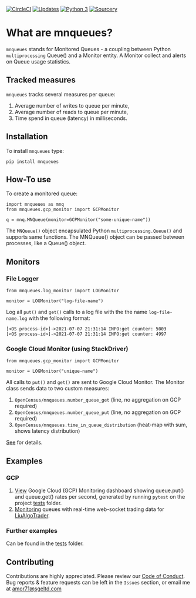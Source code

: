 [![CircleCI](https://circleci.com/gh/amor71/mnqueues/tree/main.svg?style=shield)](https://circleci.com/gh/amor71/mnqueues/tree/main)
[![Updates](https://pyup.io/repos/github/amor71/mnqueues/shield.svg)](https://pyup.io/repos/github/amor71/mnqueues/)
[![Python 3](https://pyup.io/repos/github/amor71/mnqueues/python-3-shield.svg)](https://pyup.io/repos/github/amor71/mnqueues/)
[![Sourcery](https://img.shields.io/badge/Sourcery-enabled-brightgreen)](https://sourcery.ai)

# What are mnqueues?

`mnqueues` stands for Monitored Queues - a coupling between Python `multiprocessing` Queue() and a Monitor entity. A Monitor collect and alerts on Queue usage statistics. 
## Tracked measures

`mnqueues` tracks several measures per queue:

1. Average number of writes to queue per minute,
2. Average number of reads to queue per minute,
3. Time spend in queue (latency) in milliseconds. 
## Installation

To install `mnqueues` type: 

`pip install mnqueues`

## How-To use

To create a monitored queue:

    import mnqueues as mnq
    from mnqueues.gcp_monitor import GCPMonitor

    q = mnq.MNQueue(monitor=GCPMonitor("some-unique-name"))

The `MNQueue()` object encapsulated Python `multiprocessing.Queue()` and supports same functions. The MNQueue() object can be passed between processes, like a Queue() object. 

## Monitors

### File Logger

    from mnqueues.log_monitor import LOGMonitor

    monitor = LOGMonitor("log-file-name")

Log all `put()` and `get()` calls to a log file with the the name `log-file-name.log` with the following format:

    [<OS process-id>]->2021-07-07 21:31:14 INFO:get counter: 5003
    [<OS process-id>]->2021-07-07 21:31:14 INFO:get counter: 4997


### Google Cloud Monitor (using StackDriver)

    from mnqueues.gcp_monitor import GCPMonitor

    monitor = LOGMonitor("unique-name")

All calls to `put()` and `get()` are sent to Google Cloud Monitor. The Monitor class sends data to two custom measures:
1. `OpenCensus/mnqueues.number_queue_get` (line, no aggregation on GCP required)
2. `OpenCensus/mnqueues.number_queue_put` (line, no aggregation on GCP required)
3. `OpenCensus/mnqueues.time_in_queue_distribution` (heat-map with sum, shows latency distribution)

[See](https://amor71.github.io/mnqueues/gcp-metric-explorer.png) for details.

## Examples

### GCP
1. [View](https://amor71.github.io/mnqueues/gcp-mnqueues-sample.png) Google Cloud (GCP) Monitoring dashboard showing queue.put() and queue.get() rates per second, generated by running `pytest` on the project [tests](https://github.com/amor71/mnqueues/tree/main/tests) folder.
2. [Monitoring](https://amor71.github.io/mnqueues/liu-monitor.png) queues with real-time web-socket trading data for [LiuAlgoTrader](https://github.com/amor71/LiuAlgoTrader).

### Further examples

Can be found in the [tests](https://github.com/amor71/mnqueues/tree/main/tests) folder.

## Contributing

Contributions are highly appreciated. Please review our 
[Code of Conduct](https://github.com/amor71/mnqueues/blob/master/CODE_OF_CONDUCT.md). Bug reports & feature requests can be left in the `Issues` section, or email me at amor71@sgeltd.com


